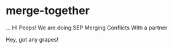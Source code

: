 # merge-together
...
HI Peeps!
We are doing
SEP
Merging 
Conflicts
With a partner

Hey, got any grapes!